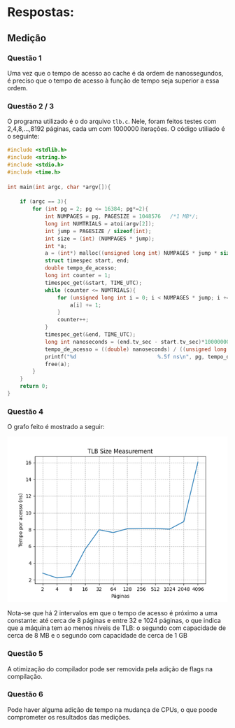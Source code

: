 # Respostas:

## Medição  

### Questão 1
Uma vez que o tempo de acesso ao cache é da ordem de nanossegundos, é preciso que o tempo de acesso à função de tempo seja superior a essa ordem.

### Questão 2 / 3
O programa utilizado é o do arquivo `tlb.c`. Nele, foram feitos testes com 2,4,8,...,8192 páginas, cada um com 1000000 iterações. O código utiliado é o seguinte:
```c
#include <stdlib.h>
#include <string.h>
#include <stdio.h>
#include <time.h>    

int main(int argc, char *argv[]){

    if (argc == 3){
        for (int pg = 2; pg <= 16384; pg*=2){
            int NUMPAGES = pg, PAGESIZE = 1048576   /*1 MB*/;
            long int NUMTRIALS = atoi(argv[2]);
            int jump = PAGESIZE / sizeof(int);
            int size = (int) (NUMPAGES * jump);
            int *a;
            a = (int*) malloc((unsigned long int) NUMPAGES * jump * sizeof(int));
            struct timespec start, end;
            double tempo_de_acesso;
            long int counter = 1; 
            timespec_get(&start, TIME_UTC);
            while (counter <= NUMTRIALS){
                for (unsigned long int i = 0; i < NUMPAGES * jump; i += jump){
                    a[i] += 1;
                }
                counter++;
            }
            timespec_get(&end, TIME_UTC);
            long int nanoseconds = (end.tv_sec - start.tv_sec)*1000000000 + (end.tv_nsec - start.tv_nsec);
            tempo_de_acesso = ((double) nanoseconds) / ((unsigned long int) NUMTRIALS*NUMPAGES);
            printf("%d                          %.5f ns\n", pg, tempo_de_acesso);
            free(a);
        }
    }
    return 0;
}
``` 

### Questão 4

O grafo feito é mostrado a seguir:

![Gráfico](graph.png)

Nota-se que há 2 intervalos em que o tempo de acesso é próximo a uma constante: até cerca de 8 páginas e entre 32 e 1024 páginas, o que indica que a máquina tem ao menos  níveis de TLB: o segundo com capacidade de cerca de 8 MB e o segundo com capacidade de cerca de 1 GB

### Questão 5
A otimização do compilador pode ser removida pela adição de flags na compilação.

### Questão 6
Pode haver alguma adição de tempo na mudança de CPUs, o que poode comprometer os resultados das medições. 

